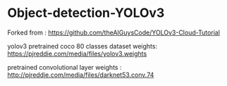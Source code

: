 # Object-detection-YOLOv3<br/>

Forked from : https://github.com/theAIGuysCode/YOLOv3-Cloud-Tutorial <br/>

yolov3 pretrained coco 80 classes dataset weights: https://pjreddie.com/media/files/yolov3.weights <br/>

pretrained convolutional layer weights : http://pjreddie.com/media/files/darknet53.conv.74 <br/>
